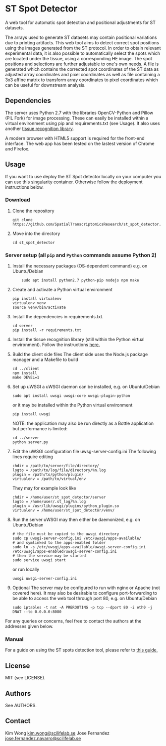 # ST Spot Detector

A web tool for automatic spot detection and positional adjustments for ST datasets. 

The arrays used to generate ST datasets may contain positional variations due to printing artifacts. This web tool aims to detect correct spot positions using the images generated from the ST protocol.
In order to obtain relevant experimental data, it is also possible to automatically select the spots which are located under the tissue, using a corresponding HE image.
The spot positions and selections are further adjustable to one's own needs.
A file is generated which contains the corrected spot coordinates of the ST data as adjusted array coordinates and pixel coordinates as well as file containing a 3x3 affine matrix to transform array coordinates to pixel coordinates which can be useful for downstream analysis.

## Dependencies
The server uses Python 2.7 with the libraries OpenCV-Python and Pillow (PIL Fork) for image processing. These can easily be installed within a virtual environment using pip and requirements.txt (see Usage).
It also uses another [tissue recognition library](https://github.com/SpatialTranscriptomicsResearch/st_tissue_recognition). 

A modern browser with HTML5 support is required for the front-end interface. The web app has been tested on the lastest version of Chrome and Firefox.

## Usage

If you want to use deploy the ST Spot detector locally on your computer
you can use this [singularity](https://github.com/SpatialTranscriptomicsResearch/st_spot_detector_singularity)
container. Otherwise follow the deployment instructions below.

### Download
1. Clone the repository

    ```
    git clone https://github.com/SpatialTranscriptomicsResearch/st_spot_detector.git
    ```
2. Move into the directory
    ```
    cd st_spot_detector
    ```

### Server setup (all `pip` and `Python` commands assume Python 2)
1. Install the necessary packages (OS-dependent command)
    e.g. on Ubuntu/Debian
    ```
        sudo apt install python2.7 python-pip nodejs npm make
    ```

2. Create and activate a Python virtual environment 

    ```
    pip install virtualenv
    virtualenv venv
    source venv/bin/activate
    ```

3. Install the dependencies in requirements.txt.

    ```
    cd server
    pip install -r requirements.txt
    ```

4. Install the tissue recognition library (still within the Python virtual environment). Follow the instructions [here.](https://github.com/SpatialTranscriptomicsResearch/st_tissue_recognition)

5. Build the client side files
    The client side uses the Node.js package manager and a Makefile to build

    ```
    cd ../client
    npm install
    make DEVEL=1
    ```

6. Set up uWSGI
    a uWSGI daemon can be installed, e.g. on Ubuntu/Debian
    ```
    sudo apt install uwsgi uwsgi-core uwsgi-plugin-python
    ```
    or it may be installed within the Python virtual environment
    ```
    pip install uwsgi
    ```
    NOTE: the application may also be run directly as a Bottle application but performance is limited:
    ```
    cd ../server
    python server.py
    ```

7. Edit the uWSGI configuration file uwsg-server-config.ini
    The following lines require editing
    ```
    chdir = /path/to/server/file/directory/
    logto = /path/to/log/file/directory/%n.log
    plugin = /path/to/python/plugin/ 
    virtualenv = /path/to/virtual/env
    ```

    They may for example look like
    ```
    chdir = /home/user/st_spot_detector/server
    logto = /home/user/.st_log/%n.log
    plugin = /usr/lib/uwsgi/plugins/python_plugin.so
    virtualenv = /home/user/st_spot_detector/venv/
    ```

8. Run the server
    uWSGI may then either be daemonized, e.g. on Ubuntu/Debian

    ```
    # the file must be copied to the uwsgi directory
    sudo cp uwsgi-server-config.ini /etc/uwsgi/apps-available/
    # and symlinked to the apps-enabled folder
    sudo ln -s /etc/uwsgi/apps-available/uwsgi-server-config.ini /etc/uwsgi/apps-enabled/uwsgi-server-config.ini
    # then the service may be started
    sudo service uwsgi start
    ```
    or run locally
    ```
    uwsgi uwsgi-server-config.ini
    ```

9. Optional
    The server may be configured to run with nginx or Apache (not covered here).
    It may also be desirable to configure port-forwarding to be able to access the web tool through port 80, e.g. on Ubuntu/Debian
    ```
    sudo iptables -t nat -A PREROUTING -p tcp --dport 80 -i eth0 -j DNAT --to 0.0.0.0:8080

    ```

For any queries or concerns, feel free to contact the authors at the addresses given below.

### Manual
For a guide on using the ST spots detection tool, please refer to [this guide.](https://github.com/SpatialTranscriptomicsResearch/st_spot_detector/wiki/ST-Spot-Detector-Usage-Guide)

## License
MIT (see LICENSE).

## Authors
See AUTHORS. 

## Contact
Kim Wong <kim.wong@scilifelab.se>
Jose Fernandez <jose.fernandez.navarro@scilifelab.se>
